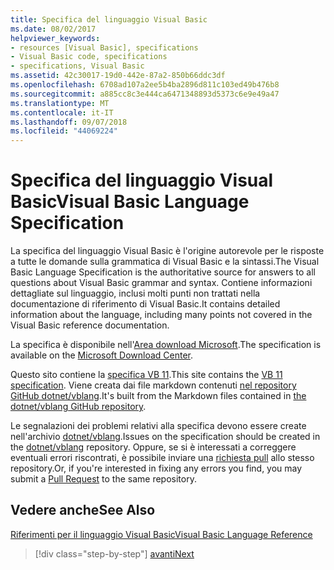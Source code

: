 ```yaml
---
title: Specifica del linguaggio Visual Basic
ms.date: 08/02/2017
helpviewer_keywords:
- resources [Visual Basic], specifications
- Visual Basic code, specifications
- specifications, Visual Basic
ms.assetid: 42c30017-19d0-442e-87a2-850b66ddc3df
ms.openlocfilehash: 6708ad107a2ee5b4ba2896d811c103ed49b476b8
ms.sourcegitcommit: a885cc8c3e444ca6471348893d5373c6e9e49a47
ms.translationtype: MT
ms.contentlocale: it-IT
ms.lasthandoff: 09/07/2018
ms.locfileid: "44069224"
---
```

# <a name="visual-basic-language-specification"></a><span data-ttu-id="5cc67-102">Specifica del linguaggio Visual Basic</span><span class="sxs-lookup"><span data-stu-id="5cc67-102">Visual Basic Language Specification</span></span>
<span data-ttu-id="5cc67-103">La specifica del linguaggio Visual Basic è l'origine autorevole per le risposte a tutte le domande sulla grammatica di Visual Basic e la sintassi.</span><span class="sxs-lookup"><span data-stu-id="5cc67-103">The Visual Basic Language Specification is the authoritative source for answers to all questions about Visual Basic grammar and syntax.</span></span> <span data-ttu-id="5cc67-104">Contiene informazioni dettagliate sul linguaggio, inclusi molti punti non trattati nella documentazione di riferimento di Visual Basic.</span><span class="sxs-lookup"><span data-stu-id="5cc67-104">It contains detailed information about the language, including many points not covered in the Visual Basic reference documentation.</span></span>  
  
 <span data-ttu-id="5cc67-105">La specifica è disponibile nell'[Area download Microsoft](https://go.microsoft.com/fwlink/?LinkId=188623).</span><span class="sxs-lookup"><span data-stu-id="5cc67-105">The specification is available on the [Microsoft Download Center](https://go.microsoft.com/fwlink/?LinkId=188623).</span></span>  
  
<span data-ttu-id="5cc67-106">Questo sito contiene la [specifica VB 11](../../../../_vblang/spec/introduction.md).</span><span class="sxs-lookup"><span data-stu-id="5cc67-106">This site contains the [VB 11 specification](../../../../_vblang/spec/introduction.md).</span></span> <span data-ttu-id="5cc67-107">Viene creata dai file markdown contenuti [nel repository GitHub dotnet/vblang](https://github.com/dotnet/vblang/blob/master/spec/README.md).</span><span class="sxs-lookup"><span data-stu-id="5cc67-107">It's built from the Markdown files contained in [the dotnet/vblang GitHub repository](https://github.com/dotnet/vblang/blob/master/spec/README.md).</span></span>

<span data-ttu-id="5cc67-108">Le segnalazioni dei problemi relativi alla specifica devono essere create nell'archivio [dotnet/vblang](https://github.com/dotnet/vblang/issues).</span><span class="sxs-lookup"><span data-stu-id="5cc67-108">Issues on the specification should be created in the [dotnet/vblang](https://github.com/dotnet/vblang/issues) repository.</span></span> <span data-ttu-id="5cc67-109">Oppure, se si è interessati a correggere eventuali errori riscontrati, è possibile inviare una [richiesta pull](https://github.com/dotnet/vblang/pulls) allo stesso repository.</span><span class="sxs-lookup"><span data-stu-id="5cc67-109">Or, if you're interested in fixing any errors you find, you may submit a [Pull Request](https://github.com/dotnet/vblang/pulls) to the same repository.</span></span>

## <a name="see-also"></a><span data-ttu-id="5cc67-110">Vedere anche</span><span class="sxs-lookup"><span data-stu-id="5cc67-110">See Also</span></span>  
 [<span data-ttu-id="5cc67-111">Riferimenti per il linguaggio Visual Basic</span><span class="sxs-lookup"><span data-stu-id="5cc67-111">Visual Basic Language Reference</span></span>](../../../visual-basic/language-reference/index.md)

>[!div class="step-by-step"]
[<span data-ttu-id="5cc67-112">avanti</span><span class="sxs-lookup"><span data-stu-id="5cc67-112">Next</span></span>](../../../../_vblang/spec/introduction.md)